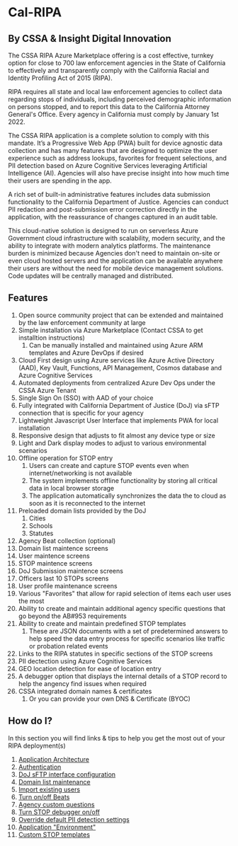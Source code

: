 # Cal-RIPA

## By CSSA & Insight Digital Innovation

The CSSA RIPA Azure Marketplace offering is a cost effective, turnkey option for close to 700 law enforcement agencies in the State of California to effectively and transparently comply with the California Racial and Identity Profiling Act of 2015 (RIPA).

RIPA requires all state and local law enforcement agencies to collect data regarding stops of individuals, including perceived demographic information on persons stopped, and to report this data to the California Attorney General's Office. Every agency in California must comply by January 1st 2022.

The CSSA RIPA application is a complete solution to comply with this mandate. It’s a Progressive Web App (PWA) built for device agnostic data collection and has many features that are designed to optimize the user experience such as address lookups, favorites for frequent selections, and PII detection based on Azure Cognitive Services leveraging Artificial Intelligence (AI). Agencies will also have precise insight into how much time their users are spending in the app.

A rich set of built-in administrative features includes data submission functionality to the California Department of Justice. Agencies can conduct PII redaction and post-submission error correction directly in the application, with the reassurance of changes captured in an audit table.

This cloud-native solution is designed to run on serverless Azure Government cloud infrastructure with scalability, modern security, and the ability to integrate with modern analytics platforms. The maintenance burden is minimized because Agencies don't need to maintain on-site or even cloud hosted servers and the application can be available anywhere their users are without the need for mobile device management solutions. Code updates will be centrally managed and distributed.

## Features

1. Open source community project that can be extended and maintained by the law enforcement community at large
2. Simple installation via Azure Marketplace (Contact CSSA to get installtion instructions)
   1. Can be manually installed and maintained using Azure ARM templates and Azure DevOps if desired
3. Cloud First design using Azure services like Azure Active Directory (AAD), Key Vault, Functions, API Management, Cosmos database and Azure Cognitive Services
4. Automated deployments from centralized Azure Dev Ops under the CSSA Azure Tenant
5. Single Sign On (SSO) with AAD of your choice
6. Fully integrated with California Department of Justice (DoJ) via sFTP connection that is specific for your agency
7. Lightweight Javascript User Interface that implements PWA for local installation
8. Responsive design that adjusts to fit almost any device type or size
9. Light and Dark display modes to adjust to various environmental scenarios
10. Offline operation for STOP entry
    1. Users can create and capture STOP events even when internet/networking is not available
    2. The system implements offline functionality by storing all critical data in local browser storage
    3. The application automatically synchronizes the data the to cloud as soon as it is reconnected to the internet
11. Preloaded domain lists provided by the DoJ
    1. Cities
    2. Schools
    3. Statutes   
12. Agency Beat collection (optional)      
12. Domain list maintence screens
13. User maintence screens
14. STOP maintence screens
15. DoJ Submission maintence screens
16. Officers last 10 STOPs screens
17. User profile maintenance screens
18. Various "Favorites" that allow for rapid selection of items each user uses the most
19. Ability to create and maintain additional agency specific questions that go beyond the AB#953 requirements
20. Ability to create and maintain predefined STOP templates
    1. These are JSON documents with a set of predetermined answers to help speed the data entry process for specific scenarios like traffic or probation related events
21. Links to the RIPA statutes in specific sections of the STOP screens
22. PII dectection using Azure Cognitive Services
23. GEO location detection for ease of location entry
24. A debugger option that displays the internal details of a STOP record to help the angency find issues when required
25. CSSA integrated domain names & certificates
    1. Or you can provide your own DNS & Certificate (BYOC)

## How do I?

In this section you will find links & tips to help you get the most out of your RIPA deployment(s)

1. [Application Architecture](/Documentation/ARCHITECTURE.md)
2. [Authentication](/Documentation/AUTHENTICATION.md)
3. [DoJ sFTP interface configuration](/Documentation/DOJ-CONFIGURATION.md)
4. [Domain list maintenance](/Documentation/DOMAIN-LISTS.md)
5. [Import existing users](/Documentation/USER-IMPORT.md)
6. [Turn on/off Beats](/Documentation/BEATS.md)
7. [Agency custom questions](/Documentation/AGENCY-QUESTIONS.md)
8. [Turn STOP debugger on/off](/Documentation/STOP-DEBUGGER.md)
9. [Override default PII detection settings](/Documentation/PII-CONFIGURATION.md)
10. [Application "Environment"](/Documentation/APP-ENVIRONMENT.md)
11. [Custom STOP templates](/Documentation/STOP-TEMPLATES.md)
